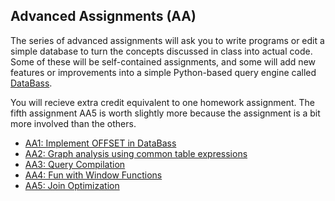 ## Advanced Assignments (AA)

The series of advanced assignments will ask you to write programs or edit a simple database to turn the concepts discussed in class into actual code.  Some of these will be self-contained assignments, and some will add new features or improvements into a simple Python-based query engine called  [DataBass](https://www.github.com/w4111/databass-public).

You will recieve extra credit equivalent to one homework assignment.  The fifth assignment AA5 is worth slightly more because the assignment is a bit more involved than the others.

* [AA1: Implement OFFSET in DataBass](./databass/offset.md)
* [AA2: Graph analysis using common table expressions](./graph)
* [AA3: Query Compilation](./databass/compile.md)
* [AA4: Fun with Window Functions](./)
* [AA5: Join Optimization](./databass/join.md)
